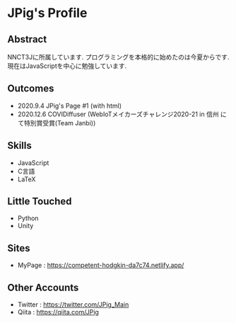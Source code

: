 # JPig's Profile

## Abstract
NNCT3Jに所属しています.
プログラミングを本格的に始めたのは今夏からです.
現在はJavaScriptを中心に勉強しています.

## Outcomes
* 2020.9.4 JPig's Page #1 (with html)
* 2020.12.6 COVIDiffuser (WebIoTメイカーズチャレンジ2020-21 in 信州 にて特別賞受賞(Team Janbi))

## Skills
* JavaScript
* C言語
* LaTeX

## Little Touched
* Python
* Unity

## Sites
* MyPage : https://competent-hodgkin-da7c74.netlify.app/

## Other Accounts
* Twitter : https://twitter.com/JPig_Main
* Qiita : https://qiita.com/JPig
